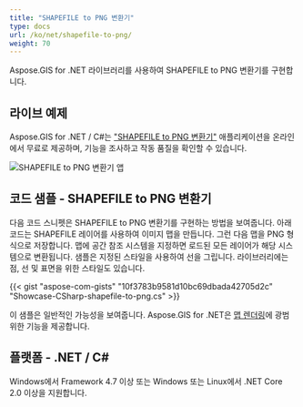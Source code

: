 ```yaml
---
title: "SHAPEFILE to PNG 변환기"
type: docs
url: /ko/net/shapefile-to-png/
weight: 70
---
```


Aspose.GIS for .NET 라이브러리를 사용하여 SHAPEFILE to PNG 변환기를 구현합니다.

## **라이브 예제**

Aspose.GIS for .NET / C#는 ["SHAPEFILE to PNG 변환기"](https://products.aspose.app/gis/viewer/shapefile-to-png) 애플리케이션을 온라인에서 무료로 제공하며, 기능을 조사하고 작동 품질을 확인할 수 있습니다.

![SHAPEFILE to PNG 변환기 앱](viewer.png)

## **코드 샘플 - SHAPEFILE to PNG 변환기**

다음 코드 스니펫은 SHAPEFILE to PNG 변환기를 구현하는 방법을 보여줍니다. 아래 코드는 SHAPEFILE 레이어를 사용하여 이미지 맵을 만듭니다. 그런 다음 맵을 PNG 형식으로 저장합니다. 맵에 공간 참조 시스템을 지정하면 로드된 모든 레이어가 해당 시스템으로 변환됩니다.
샘플은 지정된 스타일을 사용하여 선을 그립니다. 라이브러리에는 점, 선 및 표면을 위한 스타일도 있습니다.

{{< gist "aspose-com-gists" "10f3783b9581d10bc69dbada42705d2c" "Showcase-CSharp-shapefile-to-png.cs" >}}

이 샘플은 일반적인 가능성을 보여줍니다. Aspose.GIS for .NET은 [맵 렌더링](https://docs.aspose.com/gis/net/map-rendering/)에 광범위한 기능을 제공합니다.

## **플랫폼 - .NET / C#**

Windows에서 Framework 4.7 이상 또는 Windows 또는 Linux에서 .NET Core 2.0 이상을 지원합니다.
